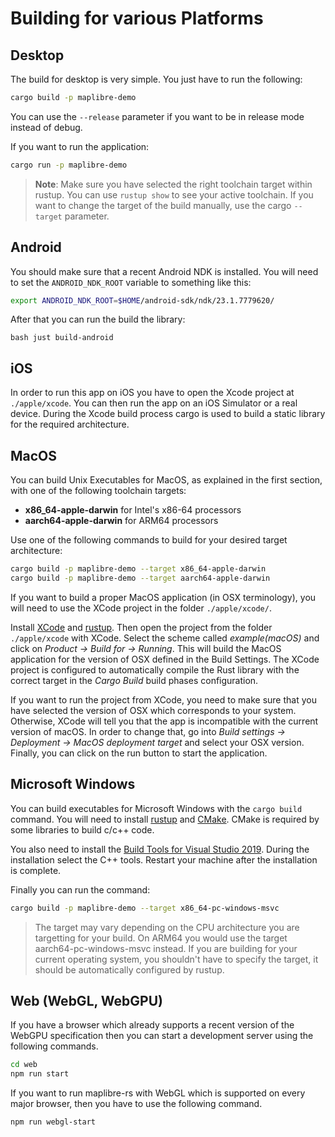 # Building for various Platforms

## Desktop

The build for desktop is very simple. You just have to run the following:

```bash
cargo build -p maplibre-demo
```

You can use the `--release` parameter if you want to be in release mode instead of debug.

If you want to run the application:

```bash
cargo run -p maplibre-demo
```

> __Note__: Make sure you have selected the right toolchain target within rustup. You can use `rustup show` to see your
> active toolchain. If you want to change the target of the build manually, use the cargo `--target` parameter.


## Android

You should make sure that a recent Android NDK is installed. You will need to set the `ANDROID_NDK_ROOT` variable
to something like this:

```bash
export ANDROID_NDK_ROOT=$HOME/android-sdk/ndk/23.1.7779620/
```

After that you can run the build the library:

``bash
just build-android
``

## iOS

In order to run this app on iOS you have to open the Xcode project at `./apple/xcode`.
You can then run the app on an iOS Simulator or a real device. During the Xcode build process cargo is used to build
a static library for the required architecture.

## MacOS

You can build Unix Executables for MacOS, as explained in the first section, with one of the following toolchain targets:

* **x86_64-apple-darwin** for Intel's x86-64 processors
* **aarch64-apple-darwin** for ARM64 processors

Use one of the following commands to build for your desired target architecture:

```bash
cargo build -p maplibre-demo --target x86_64-apple-darwin
cargo build -p maplibre-demo --target aarch64-apple-darwin
```

If you want to build a proper MacOS application (in OSX terminology), you will need to use the XCode project
in the folder `./apple/xcode/`.

Install [XCode](https://apps.apple.com/us/app/xcode/id497799835?ls=1&mt=12) and [rustup](https://rustup.rs/).
Then open the project from the folder `./apple/xcode` with XCode. Select the scheme called *example(macOS)* and
click on *Product -> Build for -> Running*. This will build the MacOS application for the version of OSX defined
in the Build Settings. The XCode project is configured to automatically compile the Rust library with the correct target
in the *Cargo Build* build phases configuration.

If you want to run the project from XCode, you need to make sure that you have selected the version of OSX which
corresponds to your system. Otherwise, XCode will tell you that the app is incompatible with the current version of macOS.
In order to change that, go into *Build settings -> Deployment -> MacOS deployment target* and select your OSX version.
Finally, you can click on the run button to start the application.

## Microsoft Windows

You can build executables for Microsoft Windows with the `cargo build` command. You will need to install 
[rustup](https://rustup.rs/) and [CMake](https://cmake.org/download/). CMake is required by some libraries
to build c/c++ code. 

You also need to install the 
[Build Tools for Visual Studio 2019](https://visualstudio.microsoft.com/thank-you-downloading-visual-studio/?sku=BuildTools&rel=16). 
During the installation select the C++ tools. Restart your machine after the installation is complete.

Finally you can run the command:

```bash
cargo build -p maplibre-demo --target x86_64-pc-windows-msvc
```

> The target may vary depending on the CPU architecture you are targetting for your build. On ARM64 you would
> use the target aarch64-pc-windows-msvc instead. If you are building for your current operating system, 
> you shouldn't have to specify the target, it should be automatically configured by rustup.

## Web (WebGL, WebGPU)

If you have a browser which already supports a recent version of the WebGPU specification then you can start a
development server using the following commands.

```bash
cd web
npm run start
```

If you want to run maplibre-rs with WebGL which is supported on every major browser, then you have to use the following
command.

```bash
npm run webgl-start
```
